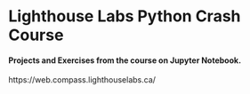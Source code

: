 # Lighthouse Labs Python Crash Course
<h4> Projects and Exercises from the course on Jupyter Notebook. </h4>
https://web.compass.lighthouselabs.ca/

